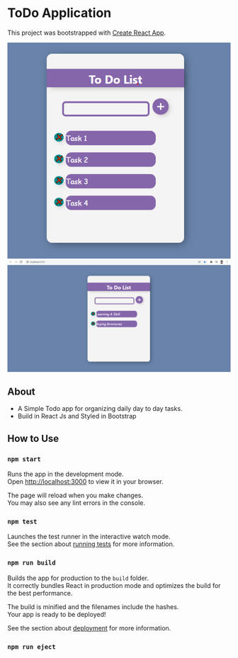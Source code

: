 # ToDo Application
This project was bootstrapped with [Create React App](https://github.com/facebook/create-react-app).

 ![](src/images/TodoList%20Image1.png)
 ![](src/images/todoimage2.png)






## About

* A Simple Todo app for organizing daily day to day tasks.
* Build in React Js and Styled in Bootstrap

## How to Use
### `npm start`
Runs the app in the development mode.\
Open [http://localhost:3000](http://localhost:3000) to view it in your browser.

The page will reload when you make changes.\
You may also see any lint errors in the console.


### `npm test`

Launches the test runner in the interactive watch mode.\
See the section about [running tests](https://facebook.github.io/create-react-app/docs/running-tests) for more information.

### `npm run build`

Builds the app for production to the `build` folder.\
It correctly bundles React in production mode and optimizes the build for the best performance.

The build is minified and the filenames include the hashes.\
Your app is ready to be deployed!

See the section about [deployment](https://facebook.github.io/create-react-app/docs/deployment) for more information.

### `npm run eject`




